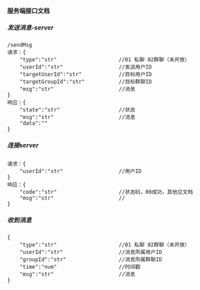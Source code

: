 #### 服务端接口文档

##### 发送消息-server
	/sendMsg
	请求：{
		"type":"str"					//01 私聊 02群聊（未开放）
		"userId":"str"					//发送用户ID
		"targetUserId":"str"			//目标用户ID
		"targetGroupId":"str"			//目标群聊ID
		"msg":"str"						//消息
	}
	响应：{
		"state":"str"					//状态
		"msg":"str"						//消息
		"data":""	
	}
	
##### 连接server
	请求：{
		"userId":"str"					//用户ID
	}
	响应：{
		"code":"str"					//状态码，00成功，其他见文档
		"msg":"str"						//
	}
	
##### 收到消息
	{
		"type":"str"					//01 私聊 02群聊（未开放）	
		"userId":"str"					//消息所属用户ID
		"groupId":"str"					//消息所属群聊ID
		"time":"num"					//时间戳
		"msg":"str"						//消息
	}